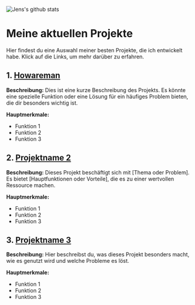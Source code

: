 ![Jens's github stats](https://github-readme-stats.vercel.app/api?username=huemmerj&theme=merko&layout=compact)

# Meine aktuellen Projekte

Hier findest du eine Auswahl meiner besten Projekte, die ich entwickelt habe. Klick auf die Links, um mehr darüber zu erfahren.

## 1. [Howareman](https://github.com/huemmerj/howareman)

**Beschreibung:** Dies ist eine kurze Beschreibung des Projekts. Es könnte eine spezielle Funktion oder eine Lösung für ein häufiges Problem bieten, die dir besonders wichtig ist.

**Hauptmerkmale:**
- Funktion 1
- Funktion 2
- Funktion 3

## 2. [Projektname 2](https://github.com/username/projektname2)

**Beschreibung:** Dieses Projekt beschäftigt sich mit [Thema oder Problem]. Es bietet [Hauptfunktionen oder Vorteile], die es zu einer wertvollen Ressource machen.

**Hauptmerkmale:**
- Funktion 1
- Funktion 2
- Funktion 3

## 3. [Projektname 3](https://github.com/username/projektname3)

**Beschreibung:** Hier beschreibst du, was dieses Projekt besonders macht, wie es genutzt wird und welche Probleme es löst.

**Hauptmerkmale:**
- Funktion 1
- Funktion 2
- Funktion 3
